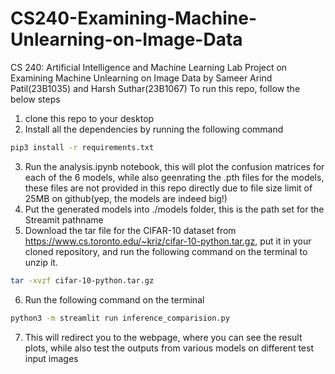 # CS240-Examining-Machine-Unlearning-on-Image-Data
CS 240: Artificial Intelligence and Machine Learning Lab Project on Examining Machine Unlearning on Image Data by Sameer Arind Patil(23B1035) and Harsh Suthar(23B1067)
To run this repo, follow the below steps
1. clone this repo to your desktop
2. Install all the dependencies by running the following command
```bash
pip3 install -r requirements.txt
```
3. Run the analysis.ipynb notebook, this will plot the confusion matrices for each of the 6 models, while also geenrating the .pth files for the models, these files are not provided in this repo directly due to file size limit of 25MB on github(yep, the models are indeed big!)
4. Put the generated models into ./models folder, this is the path set for the Streamit pathname
5. Download the tar file for the CIFAR-10 dataset from <href>https://www.cs.toronto.edu/~kriz/cifar-10-python.tar.gz</href>, put it in your cloned repository, and run the following command on the terminal to unzip it.
```bash
tar -xvzf cifar-10-python.tar.gz
```
6. Run the following command on the terminal
```bash
python3 -m streamlit run inference_comparision.py
```
7. This will redirect you to the webpage, where you can see the result plots, while also test the outputs from various models on different test input images 
